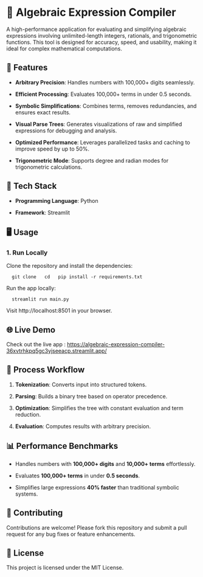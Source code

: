 🔢 Algebraic Expression Compiler
================================

A high-performance application for evaluating and simplifying algebraic expressions involving unlimited-length integers, rationals, and trigonometric functions. This tool is designed for accuracy, speed, and usability, making it ideal for complex mathematical computations.

🚀 Features
-----------

*   **Arbitrary Precision**: Handles numbers with 100,000+ digits seamlessly.
    
*   **Efficient Processing**: Evaluates 100,000+ terms in under 0.5 seconds.
    
*   **Symbolic Simplifications**: Combines terms, removes redundancies, and ensures exact results.
    
*   **Visual Parse Trees**: Generates visualizations of raw and simplified expressions for debugging and analysis.
    
*   **Optimized Performance**: Leverages parallelized tasks and caching to improve speed by up to 50%.
    
*   **Trigonometric Mode**: Supports degree and radian modes for trigonometric calculations.
    

🔧 Tech Stack
-------------

*   **Programming Language**: Python
    
*   **Framework**: Streamlit
    
    

🖥️ Usage
---------

### 1\. **Run Locally**

Clone the repository and install the dependencies:

`   git clone   cd   pip install -r requirements.txt   `

Run the app locally:

`   streamlit run main.py   `

Visit http://localhost:8501 in your browser.


🌐 Live Demo
------------

Check out the live app : https://algebraic-expression-compiler-36xvtrhkpq5gc3yjseeacp.streamlit.app/

📜 Process Workflow
-------------------

1.  **Tokenization**: Converts input into structured tokens.
    
2.  **Parsing**: Builds a binary tree based on operator precedence.
    
3.  **Optimization**: Simplifies the tree with constant evaluation and term reduction.
    
4.  **Evaluation**: Computes results with arbitrary precision.
    

📊 Performance Benchmarks
-------------------------

*   Handles numbers with **100,000+ digits** and **10,000+ terms** effortlessly.
    
*   Evaluates **100,000+ terms** in under **0.5 seconds**.
    
*   Simplifies large expressions **40% faster** than traditional symbolic systems.
    

🤝 Contributing
---------------

Contributions are welcome! Please fork this repository and submit a pull request for any bug fixes or feature enhancements.

📄 License
----------

This project is licensed under the MIT License.

